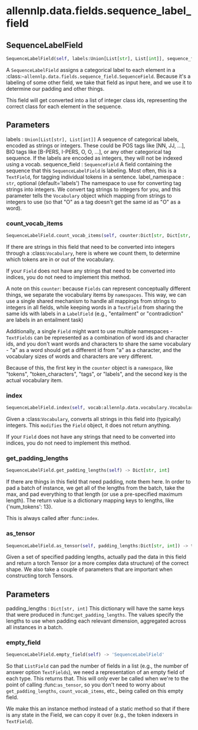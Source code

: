 # allennlp.data.fields.sequence_label_field

## SequenceLabelField
```python
SequenceLabelField(self, labels:Union[List[str], List[int]], sequence_field:allennlp.data.fields.sequence_field.SequenceField, label_namespace:str='labels') -> None
```

A ``SequenceLabelField`` assigns a categorical label to each element in a
:class:`~allennlp.data.fields.sequence_field.SequenceField`.
Because it's a labeling of some other field, we take that field as input here, and we use it to
determine our padding and other things.

This field will get converted into a list of integer class ids, representing the correct class
for each element in the sequence.

Parameters
----------
labels : ``Union[List[str], List[int]]``
    A sequence of categorical labels, encoded as strings or integers.  These could be POS tags like [NN,
    JJ, ...], BIO tags like [B-PERS, I-PERS, O, O, ...], or any other categorical tag sequence. If the
    labels are encoded as integers, they will not be indexed using a vocab.
sequence_field : ``SequenceField``
    A field containing the sequence that this ``SequenceLabelField`` is labeling.  Most often, this is a
    ``TextField``, for tagging individual tokens in a sentence.
label_namespace : ``str``, optional (default='labels')
    The namespace to use for converting tag strings into integers.  We convert tag strings to
    integers for you, and this parameter tells the ``Vocabulary`` object which mapping from
    strings to integers to use (so that "O" as a tag doesn't get the same id as "O" as a word).

### count_vocab_items
```python
SequenceLabelField.count_vocab_items(self, counter:Dict[str, Dict[str, int]])
```

If there are strings in this field that need to be converted into integers through a
:class:`Vocabulary`, here is where we count them, to determine which tokens are in or out
of the vocabulary.

If your ``Field`` does not have any strings that need to be converted into indices, you do
not need to implement this method.

A note on this ``counter``: because ``Fields`` can represent conceptually different things,
we separate the vocabulary items by `namespaces`.  This way, we can use a single shared
mechanism to handle all mappings from strings to integers in all fields, while keeping
words in a ``TextField`` from sharing the same ids with labels in a ``LabelField`` (e.g.,
"entailment" or "contradiction" are labels in an entailment task)

Additionally, a single ``Field`` might want to use multiple namespaces - ``TextFields`` can
be represented as a combination of word ids and character ids, and you don't want words and
characters to share the same vocabulary - "a" as a word should get a different id from "a"
as a character, and the vocabulary sizes of words and characters are very different.

Because of this, the first key in the ``counter`` object is a `namespace`, like "tokens",
"token_characters", "tags", or "labels", and the second key is the actual vocabulary item.

### index
```python
SequenceLabelField.index(self, vocab:allennlp.data.vocabulary.Vocabulary)
```

Given a :class:`Vocabulary`, converts all strings in this field into (typically) integers.
This `modifies` the ``Field`` object, it does not return anything.

If your ``Field`` does not have any strings that need to be converted into indices, you do
not need to implement this method.

### get_padding_lengths
```python
SequenceLabelField.get_padding_lengths(self) -> Dict[str, int]
```

If there are things in this field that need padding, note them here.  In order to pad a
batch of instance, we get all of the lengths from the batch, take the max, and pad
everything to that length (or use a pre-specified maximum length).  The return value is a
dictionary mapping keys to lengths, like {'num_tokens': 13}.

This is always called after :func:`index`.

### as_tensor
```python
SequenceLabelField.as_tensor(self, padding_lengths:Dict[str, int]) -> torch.Tensor
```

Given a set of specified padding lengths, actually pad the data in this field and return a
torch Tensor (or a more complex data structure) of the correct shape.  We also take a
couple of parameters that are important when constructing torch Tensors.

Parameters
----------
padding_lengths : ``Dict[str, int]``
    This dictionary will have the same keys that were produced in
    :func:`get_padding_lengths`.  The values specify the lengths to use when padding each
    relevant dimension, aggregated across all instances in a batch.

### empty_field
```python
SequenceLabelField.empty_field(self) -> 'SequenceLabelField'
```

So that ``ListField`` can pad the number of fields in a list (e.g., the number of answer
option ``TextFields``), we need a representation of an empty field of each type.  This
returns that.  This will only ever be called when we're to the point of calling
:func:`as_tensor`, so you don't need to worry about ``get_padding_lengths``,
``count_vocab_items``, etc., being called on this empty field.

We make this an instance method instead of a static method so that if there is any state
in the Field, we can copy it over (e.g., the token indexers in ``TextField``).

